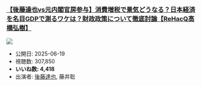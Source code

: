 ### [【後藤達也vs元内閣官房参与】消費増税で景気どうなる？日本経済を名目GDPで測るワケは？財政政策について徹底討論【ReHacQ高橋弘樹】](https://www.youtube.com/watch?v=YH8_AQrbwLw)
[![](https://img.youtube.com/vi/YH8_AQrbwLw/sddefault.jpg)](https://www.youtube.com/watch?v=YH8_AQrbwLw)
-   公開日: 2025-06-19
-   視聴数: 307,850
-   **いいね数: 4,418**
-   出演者: [後藤達也](/rehacq_fan/people/後藤達也 "wikilink"), 藤井聡
